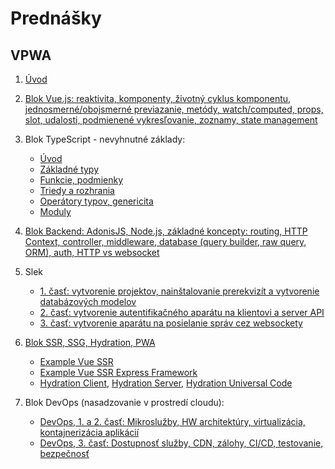 # Prednášky

## VPWA

1. [Úvod](zdroje/1p-uvod.pdf)

2. [Blok Vue.js: reaktivita, komponenty, životný cyklus komponentu, jednosmerné/obojsmerné previazanie, metódy, watch/computed, props, slot, udalosti, podmienené vykresľovanie, zoznamy, state management](zdroje/2p-vuejs.pdf)

3. Blok TypeScript - nevyhnutné základy:
    * [Úvod](zdroje/3p-ts-01-intro.pdf)
    * [Základné typy](zdroje/3p-ts-02-basic-types.pdf)  
    * [Funkcie, podmienky](zdroje/3p-ts-03-functions-conditions.pdf)  
    * [Triedy a rozhrania](zdroje/4p-ts-04-classes-interfaces.pdf)
    * [Operátory typov, genericita](zdroje/4p-ts-05-type-operators-generics.pdf)
    * [Moduly](zdroje/4p-ts-06-moduls.pdf)

4. [Blok Backend: AdonisJS, Node.js, základné koncepty: routing, HTTP Context, controller, middleware, database (query builder, raw query, ORM), auth, HTTP vs websocket](zdroje/5p-be-adonisjs.pdf)

3. Slek
    * [1. časť: vytvorenie projektov, nainštalovanie prerekvizít a vytvorenie databázových modelov](slek/part1/readme.md)
    * [2. časť: vytvorenie autentifikačného aparátu na klientovi a server API](slek/part2/readme.md)
    * [3. časť: vytvorenie aparátu na posielanie správ cez websockety](slek/part3/readme.md)

4. [Blok SSR, SSG, Hydration, PWA](zdroje/6p-pwa-ssr.pdf)
    * [Example Vue SSR](zdroje/example-vue-ssr.js)
    * [Example Vue SSR Express Framework](zdroje/server-express.js)
    * [Hydration Client](zdroje/hydration/client-hydration.js), [Hydration Server](zdroje/hydration/server-hydration.js), [Hydration Universal Code](zdroje/hydration/app-hydration.js) 

5. Blok DevOps (nasadzovanie v prostredí cloudu):
    * [DevOps, 1. a 2. časť: Mikroslužby, HW architektúry, virtualizácia, kontajnerizácia aplikácií](zdroje/7p-devops-01-02-mikrosluzby-virtualizacia-docker-orchestracia-cloud.pdf)
    * [DevOps, 3. časť: Dostupnosť služby, CDN, zálohy, CI/CD, testovanie, bezpečnosť](zdroje/8p-devops-03-dostupnost-CDN-CICD-TDD-bezpecnost.pdf)